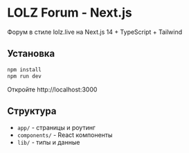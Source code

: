 # LOLZ Forum - Next.js

Форум в стиле lolz.live на Next.js 14 + TypeScript + Tailwind

## Установка

```bash
npm install
npm run dev
```

Откройте http://localhost:3000

## Структура

- `app/` - страницы и роутинг
- `components/` - React компоненты
- `lib/` - типы и данные
